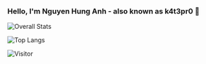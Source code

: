### Hello, I'm Nguyen Hung Anh - also known as k4t3pr0 👋
![Overall Stats](https://github-readme-stats.vercel.app/api?username=k4t3pr0&count_private=true&show_icons=true&hide=contribs)

![Top Langs](https://github-readme-stats.vercel.app/api/top-langs/?username=k4t3pr0&layout=compact)

![Visitor](https://visitor-badge.laobi.icu/badge?page_id=k4t3pr0.repoName)
